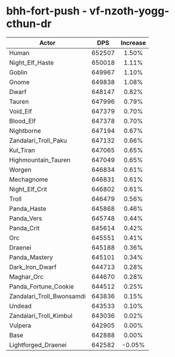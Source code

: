 # bhh-fort-push - vf-nzoth-yogg-cthun-dr
| Actor | DPS | Increase |
|---|:---:|:---:|
|Human|652507|1.50%|
|Night_Elf_Haste|650018|1.11%|
|Goblin|649967|1.10%|
|Gnome|649838|1.08%|
|Dwarf|648147|0.82%|
|Tauren|647996|0.79%|
|Void_Elf|647379|0.70%|
|Blood_Elf|647378|0.70%|
|Nightborne|647194|0.67%|
|Zandalari_Troll_Paku|647132|0.66%|
|Kul_Tiran|647065|0.65%|
|Highmountain_Tauren|647049|0.65%|
|Worgen|646834|0.61%|
|Mechagnome|646831|0.61%|
|Night_Elf_Crit|646802|0.61%|
|Troll|646479|0.56%|
|Panda_Haste|645868|0.46%|
|Panda_Vers|645748|0.44%|
|Panda_Crit|645614|0.42%|
|Orc|645551|0.41%|
|Draenei|645188|0.36%|
|Panda_Mastery|645101|0.34%|
|Dark_Iron_Dwarf|644713|0.28%|
|Maghar_Orc|644670|0.28%|
|Panda_Fortune_Cookie|644512|0.25%|
|Zandalari_Troll_Bwonsamdi|643836|0.15%|
|Undead|643533|0.10%|
|Zandalari_Troll_Kimbul|643036|0.02%|
|Vulpera|642905|0.00%|
|Base|642888|0.00%|
|Lightforged_Draenei|642582|-0.05%|
